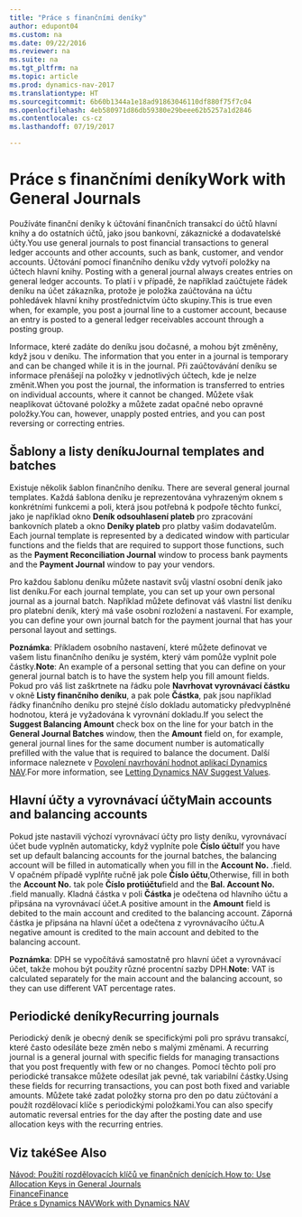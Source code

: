 ```yaml
---
title: "Práce s finančními deníky"
author: edupont04
ms.custom: na
ms.date: 09/22/2016
ms.reviewer: na
ms.suite: na
ms.tgt_pltfrm: na
ms.topic: article
ms.prod: dynamics-nav-2017
ms.translationtype: HT
ms.sourcegitcommit: 6b60b1344a1e18ad91863046110df880f75f7c04
ms.openlocfilehash: 4eb580971d86db59380e29beee62b5257a1d2846
ms.contentlocale: cs-cz
ms.lasthandoff: 07/19/2017

---
```


# <a name="work-with-general-journals"></a><span data-ttu-id="a2124-102">Práce s finančními deníky</span><span class="sxs-lookup"><span data-stu-id="a2124-102">Work with General Journals</span></span>
<span data-ttu-id="a2124-103">Používáte finanční deníky k účtování finančních transakcí do účtů hlavní knihy a do ostatních účtů, jako jsou bankovní, zákaznické a dodavatelské účty.</span><span class="sxs-lookup"><span data-stu-id="a2124-103">You use general journals to post financial transactions to general ledger accounts and other accounts, such as bank, customer, and vendor accounts.</span></span> <span data-ttu-id="a2124-104">Účtování pomocí finančního deníku vždy vytvoří položky na účtech hlavní knihy. </span><span class="sxs-lookup"><span data-stu-id="a2124-104">Posting with a general journal always creates entries on general ledger accounts.</span></span> <span data-ttu-id="a2124-105">To platí i v případě, že například zaúčtujete řádek deníku na účet zákazníka, protože je položka zaúčtována na účtu pohledávek hlavní knihy prostřednictvím účto skupiny.</span><span class="sxs-lookup"><span data-stu-id="a2124-105">This is true even when, for example, you post a journal line to a customer account, because an entry is posted to a general ledger receivables account through a posting group.</span></span>

<span data-ttu-id="a2124-106">Informace, které zadáte do deníku jsou dočasné, a mohou být změněny, když jsou v deníku. </span><span class="sxs-lookup"><span data-stu-id="a2124-106">The information that you enter in a journal is temporary and can be changed while it is in the journal.</span></span> <span data-ttu-id="a2124-107">Při zaúčtovávání deníku se informace přenášejí na položky v jednotlivých účtech, kde je nelze změnit.</span><span class="sxs-lookup"><span data-stu-id="a2124-107">When you post the journal, the information is transferred to entries on individual accounts, where it cannot be changed.</span></span> <span data-ttu-id="a2124-108">Můžete však neaplikovat účtované položky a můžete zadat opačné nebo opravné položky.</span><span class="sxs-lookup"><span data-stu-id="a2124-108">You can, however, unapply posted entries, and you can post reversing or correcting entries.</span></span>

## <a name="journal-templates-and-batches"></a><span data-ttu-id="a2124-109">Šablony a listy deníku</span><span class="sxs-lookup"><span data-stu-id="a2124-109">Journal templates and batches</span></span>
<span data-ttu-id="a2124-110">Existuje několik šablon finančního deníku. </span><span class="sxs-lookup"><span data-stu-id="a2124-110">There are several general journal templates.</span></span> <span data-ttu-id="a2124-111">Každá šablona deníku je reprezentována vyhrazeným oknem s konkrétními funkcemi a poli, která jsou potřebná k podpoře těchto funkcí, jako je například okno **Deník odsouhlasení plateb** pro zpracování bankovních plateb a okno **Deníky plateb** pro platby vašim dodavatelům. </span><span class="sxs-lookup"><span data-stu-id="a2124-111">Each journal template is represented by a dedicated window with particular functions and the fields that are required to support those functions, such as the **Payment Reconciliation Journal** window to process bank payments and the **Payment Journal** window to pay your vendors.</span></span>

<span data-ttu-id="a2124-112">Pro každou šablonu deníku můžete nastavit svůj vlastní osobní deník jako list deníku.</span><span class="sxs-lookup"><span data-stu-id="a2124-112">For each journal template, you can set up your own personal journal as a journal batch.</span></span> <span data-ttu-id="a2124-113">Například můžete definovat váš vlastní list deníku pro platební deník, který má vaše osobní rozložení a nastavení. </span><span class="sxs-lookup"><span data-stu-id="a2124-113">For example, you can define your own journal batch for the payment journal that has your personal layout and settings.</span></span>

<span data-ttu-id="a2124-114">**Poznámka**: Příkladem osobního nastavení, které můžete definovat ve vašem listu finančního deníku je systém, který vám pomůže vyplnit pole částky.</span><span class="sxs-lookup"><span data-stu-id="a2124-114">**Note**: An example of a personal setting that you can define on your general journal batch is to have the system help you fill amount fields.</span></span> <span data-ttu-id="a2124-115">Pokud pro váš list zaškrtnete na řádku pole **Navrhovat vyrovnávací částku** v okně **Listy finančního deníku**, a pak pole **Částka**, pak jsou například řádky finančního deníku pro stejné číslo dokladu automaticky předvyplněné hodnotou, která je vyžadována k vyrovnání dokladu.</span><span class="sxs-lookup"><span data-stu-id="a2124-115">If you select the **Suggest Balancing Amount** check box on the line for your batch in the **General Journal Batches** window, then the **Amount** field on, for example, general journal lines for the same document number is automatically prefilled with the value that is required to balance the document.</span></span> <span data-ttu-id="a2124-116">Další informace naleznete v [Povolení navrhování hodnot aplikací Dynamics NAV](ui-let-system-suggest-values.md).</span><span class="sxs-lookup"><span data-stu-id="a2124-116">For more information, see [Letting Dynamics NAV Suggest Values](ui-let-system-suggest-values.md).</span></span>

## <a name="main-accounts-and-balancing-accounts"></a><span data-ttu-id="a2124-117">Hlavní účty a vyrovnávací účty</span><span class="sxs-lookup"><span data-stu-id="a2124-117">Main accounts and balancing accounts</span></span>
<span data-ttu-id="a2124-118">Pokud jste nastavili výchozí vyrovnávací účty pro listy deníku, vyrovnávací účet bude vyplněn automaticky, když vyplníte pole **Číslo účtu**</span><span class="sxs-lookup"><span data-stu-id="a2124-118">If you have set up default balancing accounts for the journal batches, the balancing account will be filled in automatically when you fill in the **Account No.**</span></span> <span data-ttu-id="a2124-119">.</span><span class="sxs-lookup"><span data-stu-id="a2124-119">field.</span></span> <span data-ttu-id="a2124-120">V opačném případě vyplňte ručně jak pole **Číslo účtu**,</span><span class="sxs-lookup"><span data-stu-id="a2124-120">Otherwise, fill in both the **Account No.**</span></span> <span data-ttu-id="a2124-121">tak pole **Číslo protiúčtu**</span><span class="sxs-lookup"><span data-stu-id="a2124-121">field and the **Bal. Account No.**</span></span> <span data-ttu-id="a2124-122">.</span><span class="sxs-lookup"><span data-stu-id="a2124-122">field manually.</span></span> <span data-ttu-id="a2124-123">Kladná částka v poli **Částka** je odečtena od hlavního účtu a připsána na vyrovnávací účet.</span><span class="sxs-lookup"><span data-stu-id="a2124-123">A positive amount in the **Amount** field is debited to the main account and credited to the balancing account.</span></span> <span data-ttu-id="a2124-124">Záporná částka je připsána na hlavní účet a odečtena z vyrovnávacího účtu.</span><span class="sxs-lookup"><span data-stu-id="a2124-124">A negative amount is credited to the main account and debited to the balancing account.</span></span>

<span data-ttu-id="a2124-125">**Poznámka**: DPH se vypočítává samostatně pro hlavní účet a vyrovnávací účet, takže mohou být použity různé procentní sazby DPH.</span><span class="sxs-lookup"><span data-stu-id="a2124-125">**Note**: VAT is calculated separately for the main account and the balancing account, so they can use different VAT percentage rates.</span></span>

## <a name="recurring-journals"></a><span data-ttu-id="a2124-126">Periodické deníky</span><span class="sxs-lookup"><span data-stu-id="a2124-126">Recurring journals</span></span>
<span data-ttu-id="a2124-127">Periodický deník je obecný deník se specifickými poli pro správu transakcí, které často odesíláte beze změn nebo s malými změnami. </span><span class="sxs-lookup"><span data-stu-id="a2124-127">A recurring journal is a general journal with specific fields for managing transactions that you post frequently with few or no changes.</span></span> <span data-ttu-id="a2124-128">Pomocí těchto polí pro periodické transakce můžete odesílat jak pevné, tak variabilní částky.</span><span class="sxs-lookup"><span data-stu-id="a2124-128">Using these fields for recurring transactions, you can post both fixed and variable amounts.</span></span> <span data-ttu-id="a2124-129">Můžete také zadat položky storna pro den po datu zúčtování a použít rozdělovací klíče s periodickými položkami.</span><span class="sxs-lookup"><span data-stu-id="a2124-129">You can also specify automatic reversal entries for the day after the posting date and use allocation keys with the recurring entries.</span></span>

## <a name="see-also"></a><span data-ttu-id="a2124-130">Viz také</span><span class="sxs-lookup"><span data-stu-id="a2124-130">See Also</span></span>
[<span data-ttu-id="a2124-131">Návod: Použití rozdělovacích klíčů ve finančních denících.</span><span class="sxs-lookup"><span data-stu-id="a2124-131">How to: Use Allocation Keys in General Journals</span></span>](ui-how-use-allocation-keys-general-journals.md)  
[<span data-ttu-id="a2124-132">Finance</span><span class="sxs-lookup"><span data-stu-id="a2124-132">Finance</span></span>](Finance.md)  
[<span data-ttu-id="a2124-133">Práce s Dynamics NAV</span><span class="sxs-lookup"><span data-stu-id="a2124-133">Work with Dynamics NAV</span></span>](ui-work-product.md)

